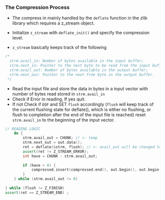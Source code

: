 ### The Compression Process

- The compress in mainly handled by the `deflate` function in the zlib library which requires a z_stream object. 

- Initialize `z_stream` with `deflate_init()` and specify the compression level.

- `z_stream` basically keeps track of the following 
```cpp
/* 
  strm.avail_in: Number of bytes available in the input buffer;
  strm.next_in: Pointer to the next byte to be read from the input buffer;
  strm.avail_out: Number of bytes available in the output buffer;
  strm.next_out: Pointer to the next free byte in the output buffer.
 */
```
- Read the input file and store the data in bytes in a input vector with number of bytes read stored in `strm.avail_in` 
- Check if Error in reading, If yes quit.
- If not Check if `EOF` and SET `flush` accordingly (`flush` will keep track of the current flushing state for deflate(), which is either no flushing, or flush to completion after the end of the input file is reached) reset `strm.avail_in` to the beginning of the input vector.
```cpp
// READING LOGIC
	do {
		strm.avail_out = CHUNK; // <- temp
		strm.next_out = out.data();
		ret = deflate(&strm, flush); // <- avail_out will be changed to the no of bytes compressed 
		assert(ret != Z_STREAM_ERROR);
		int have = CHUNK - strm.avail_out;
		
		if (have > 0) {
			compressed.insert(compressed.end(), out.begin(), out.begin() + have);
		}
	} while (strm.avail_out != 0)
	
} while (flush != Z_FINISH) 
assert(ret == Z_STREAM_END) ;
``` 

